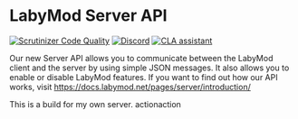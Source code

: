 # LabyMod Server API
[![Scrutinizer Code Quality](https://scrutinizer-ci.com/g/LabyMod/labymod-server-api/badges/quality-score.png?b=master)](https://scrutinizer-ci.com/g/LabyMod/labymod-server-api/?branch=master)
[![Discord](https://img.shields.io/discord/412724944112320513.svg)](https://labymod.net/dc/dev)
[![CLA assistant](https://cla-assistant.io/readme/badge/LabyMod/labymod-server-api)](https://cla-assistant.io/LabyMod/labymod-server-api)

Our new Server API allows you to communicate between the LabyMod client and the server by using simple JSON messages. It also allows you to enable or disable LabyMod features. 
If you want to find out how our API works, visit https://docs.labymod.net/pages/server/introduction/

This is a build for my own server.
actionaction

